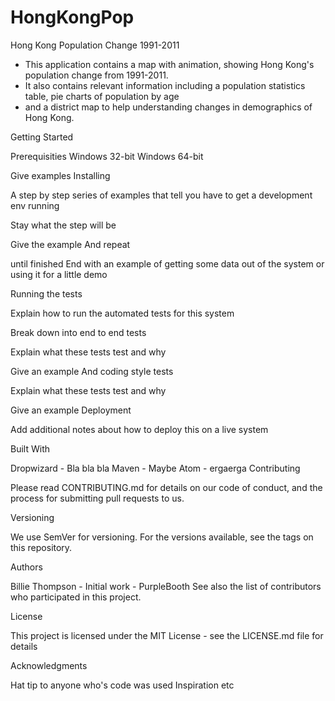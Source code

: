 # HongKongPop
Hong Kong Population Change 1991-2011

 * This application contains a map with animation, showing Hong Kong's population change from 1991-2011.
 * It also contains relevant information including a population statistics table, pie charts of population by age 
 * and a district map to help understanding changes in demographics of Hong Kong.

Getting Started


Prerequisities
Windows 32-bit
Windows 64-bit

Give examples
Installing

A step by step series of examples that tell you have to get a development env running

Stay what the step will be

Give the example
And repeat

until finished
End with an example of getting some data out of the system or using it for a little demo

Running the tests

Explain how to run the automated tests for this system

Break down into end to end tests

Explain what these tests test and why

Give an example
And coding style tests

Explain what these tests test and why

Give an example
Deployment

Add additional notes about how to deploy this on a live system

Built With

Dropwizard - Bla bla bla
Maven - Maybe
Atom - ergaerga
Contributing

Please read CONTRIBUTING.md for details on our code of conduct, and the process for submitting pull requests to us.

Versioning

We use SemVer for versioning. For the versions available, see the tags on this repository.

Authors

Billie Thompson - Initial work - PurpleBooth
See also the list of contributors who participated in this project.

License

This project is licensed under the MIT License - see the LICENSE.md file for details

Acknowledgments

Hat tip to anyone who's code was used
Inspiration
etc
